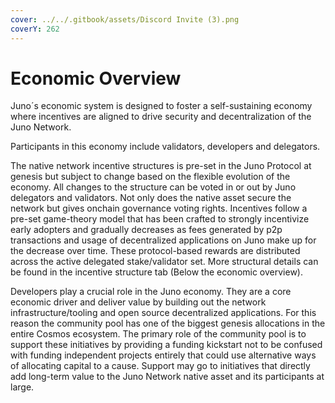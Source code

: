 ```yaml
---
cover: ../../.gitbook/assets/Discord Invite (3).png
coverY: 262
---
```


# Economic Overview

Juno´s economic system is designed to foster a self-sustaining economy where incentives are aligned to drive security and decentralization of the Juno Network.

Participants in this economy include validators, developers and delegators.

The native network incentive structures is pre-set in the Juno Protocol at genesis but subject to change based on the flexible evolution of the economy. All changes to the structure can be voted in or out by Juno delegators and validators. Not only does the native asset secure the network but gives onchain governance voting rights. Incentives follow a pre-set game-theory model that has been crafted to strongly incentivize early adopters and gradually decreases as fees generated by p2p transactions and usage of decentralized applications on Juno make up for the decrease over time. These protocol-based rewards are distributed across the active delegated stake/validator set. More structural details can be found in the incentive structure tab (Below the economic overview).

Developers play a crucial role in the Juno economy. They are a core economic driver and deliver value by building out the network infrastructure/tooling and open source decentralized applications. For this reason the community pool has one of the biggest genesis allocations in the entire Cosmos ecosystem. The primary role of the community pool is to support these initiatives by providing a funding kickstart not to be confused with funding independent projects entirely that could use alternative ways of allocating capital to a cause. Support may go to initiatives that directly add long-term value to the Juno Network native asset and its participants at large.
